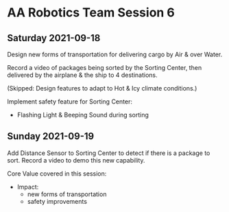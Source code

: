 # AA Robotics Team Session 6


## Saturday 2021-09-18


Design new forms of transportation for delivering cargo by Air & over Water.

Record a video of packages being sorted by the Sorting Center, then delivered by the airplane & the ship to 4 destinations.


(Skipped: Design features to adapt to Hot & Icy climate conditions.)


Implement safety feature for Sorting Center:
- Flashing Light & Beeping Sound during sorting


## Sunday 2021-09-19


Add Distance Sensor to Sorting Center to detect if there is a package to sort.
Record a video to demo this new capability.


Core Value covered in this session:
- Impact:
  - new forms of transportation
  - safety improvements
